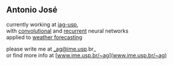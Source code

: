 ## Antonio José

currently working at [iag-usp](https://www.iag.usp.br/),\
with [convolutional](https://en.wikipedia.org/wiki/Convolutional_neural_network) and [recurrent](https://en.wikipedia.org/wiki/Recurrent_neural_network) neural networks\
applied to [weather forecasting](https://en.wikipedia.org/wiki/Weather_forecasting)

please write me at _ag@ime.usp.br_\
or find more info at [www.ime.usp.br/~ag](www.ime.usp.br/~ag)
